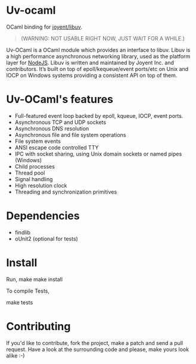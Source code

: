 # Uv-ocaml #

OCaml binding for [joyent/libuv](https://github.com/joyent/libuv).

> (WARNING: NOT USABLE RIGHT NOW, JUST WAIT FOR A WHILE.)

Uv-OCaml is a OCaml module which provides an interface to libuv. Libuv is a
high performance asynchronous networking library, used as the platform layer
for [NodeJS](http://nodejs.org). Libuv is written and maintained by Joyent
Inc. and contributors. It’s built on top of epoll/kequeue/event ports/etc on
Unix and IOCP on Windows systems providing a consistent API on top of them.

# Uv-OCaml's features #

 * Full-featured event loop backed by epoll, kqueue, IOCP, event ports.
 * Asynchronous TCP and UDP sockets
 * Asynchronous DNS resolution
 * Asynchronous file and file system operations
 * File system events
 * ANSI escape code controlled TTY
 * IPC with socket sharing, using Unix domain sockets or named pipes (Windows)
 * Child processes
 * Thread pool
 * Signal handling
 * High resolution clock
 * Threading and synchronization primitives

# Dependencies #

 * findlib
 * oUnit2 (optional for tests)

# Install #

Run,
  make
  make install

To compile Tests,

  make tests

# Contributing #

If you'd like to contribute, fork the project, make a patch and send a pull
request. Have a look at the surrounding code and please, make yours look
alike :-)
